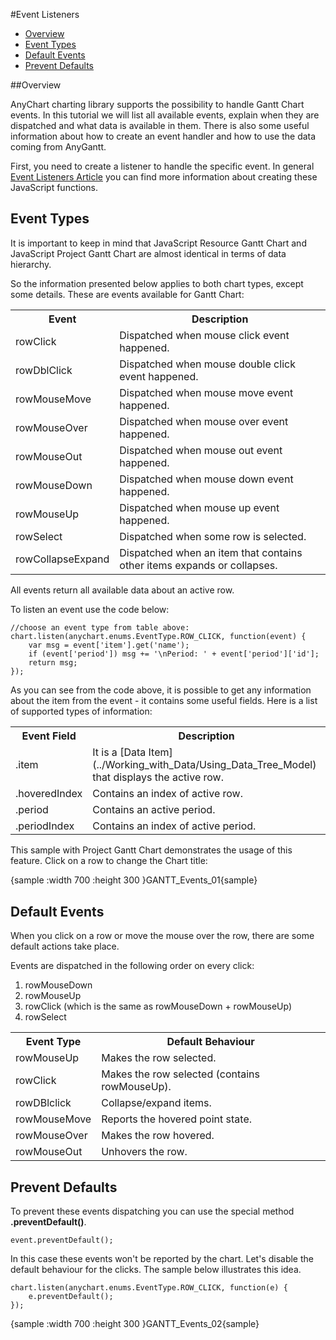 #Event Listeners

* [Overview](#overview)
* [Event Types](#event_types)
* [Default Events](#default_events)
* [Prevent Defaults](#prevent_defaults)

##Overview

AnyChart charting library supports the possibility to handle Gantt Chart events. In this tutorial we will list all available events, 
explain when they are dispatched and what data is available in them. There is also some useful information about how to create an event handler and how to use the data coming from AnyGantt.

First, you need to create a listener to handle the specific event. In general [Event Listeners Article](../Common_Settings/Event_Listeners#listener_types) you can find more information about creating these  JavaScript functions.

## Event Types

It is important to keep in mind that JavaScript Resource Gantt Chart and JavaScript Project Gantt Chart are almost identical in terms of data hierarchy. 

So the information presented below applies to both chart types, except some details.
These are events available for Gantt Chart:

<table>
<tbody>
<tr>
<th>Event</th>
<th>Description</th>
</tr>
<tr>
<td>rowClick</td>
<td>Dispatched when mouse click event happened. </td>
</tr>
<tr>
<td>rowDblClick</td>
<td>Dispatched when mouse double click event happened.</td>
</tr>
<tr>
<td>rowMouseMove</td>
<td>Dispatched when mouse move event happened.</td>
</tr>
<tr>
<td>rowMouseOver</td>
<td>Dispatched when mouse over event happened.</td>
</tr>
<tr>
<td>rowMouseOut</td>
<td>Dispatched when mouse out event happened.</td>
</tr>
<tr>
<td>rowMouseDown</td>
<td>Dispatched when mouse down event happened.</td>
</tr>
<tr>
<td>rowMouseUp</td>
<td>Dispatched when mouse up event happened.</td>
</tr>
<tr>
<td>rowSelect</td>
<td>Dispatched when some row is selected.</td>
</tr>
<tr>
<td>rowCollapseExpand</td>
<td>Dispatched when an item that contains other items expands or collapses.</td>
</tbody>
</table>

All events return all available data about an active row.

To listen an event use the code below:

```
//choose an event type from table above:
chart.listen(anychart.enums.EventType.ROW_CLICK, function(event) {
    var msg = event['item'].get('name');
    if (event['period']) msg += '\nPeriod: ' + event['period']['id'];
    return msg;
});
```

As you can see from the code above, it is possible to get any information about the item from the event - it contains some useful fields. Here is a list of supported types of information:

<table>
<tbody>
<tr>
<th>Event Field</th>
<th>Description</th>
</tr>
<tr>
<td>.item</td>
<td>It is a [Data Item](../Working_with_Data/Using_Data_Tree_Model) that displays the active row.</td>
</tr>
<tr>
<td>.hoveredIndex</td>
<td>Contains an index of active row.</td>
</tr>
<tr>
<td>.period</td>
<td>Contains an active period.</td>
</tr>
<tr>
<td>.periodIndex</td>
<td>Contains an index of active period.</td>
</tr>
<tr>
</tbody>
</table>

This sample with Project Gantt Chart demonstrates the usage of this feature. Click on a row to change the Chart title:

{sample :width 700 :height 300 }GANTT\_Events\_01{sample}

## Default Events

When you click on a row or move the mouse over the row, there are some default actions take place. 

Events are dispatched in the following order on every click:
1) rowMouseDown
2) rowMouseUp
3) rowClick (which is the same as rowMouseDown + rowMouseUp)
4) rowSelect

<table>
<tbody>

<tr>
<th>Event Type</th>
<th>Default Behaviour</th>
</tr>

<tr>
<td>rowMouseUp</td>
<td>Makes the row selected.</td>
</tr>

<tr>
<td>rowClick</td>
<td>Makes the row selected (contains rowMouseUp).</td>
</tr>

<tr>
<td>rowDBlclick</td>
<td>Collapse/expand items.</td>
</tr>

<tr>
<td>rowMouseMove</td>
<td>Reports the hovered point state.</td>
</tr>

<tr>
<td>rowMouseOver</td>
<td>Makes the row hovered.</td>
</tr>

<tr>
<td>rowMouseOut</td>
<td>Unhovers the row.</td>
</tr>

</tbody>
</table>

## Prevent Defaults

To prevent these events dispatching you can use the special method **.preventDefault()**.

```
event.preventDefault();
```

In this case these events won't be reported by the chart. Let's disable the default behaviour for the clicks. The sample below illustrates this idea.

```
chart.listen(anychart.enums.EventType.ROW_CLICK, function(e) {
    e.preventDefault();
});
```

{sample :width 700 :height 300 }GANTT\_Events\_02{sample}